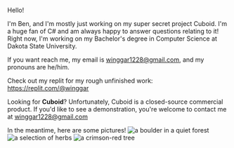 Hello!

I'm Ben, and I'm mostly just working on my super secret project Cuboid.
I'm a huge fan of C# and am always happy to answer questions relating to it!
Right now, I'm working on my Bachelor's degree in Computer Science at Dakota State University.

If you want reach me, my email is winggar1228@gmail.com, and my pronouns are he/him.

Check out my replit for my rough unfinished work: https://replit.com/@winggar

Looking for **Cuboid**?
Unfortunately, Cuboid is a closed-source commercial product.
If you'd like to see a demonstration, you're welcome to contact me at winggar1228@gmail.com

In the meantime, here are some pictures!
![a boulder in a quiet forest](https://i.imgur.com/K4R3HxH.png)
![a selection of herbs](https://i.imgur.com/TkIooCg.png)
![a crimson-red tree](https://i.imgur.com/30ptWo7.png)
